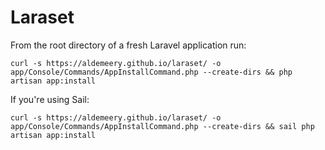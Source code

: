 # Laraset

From the root directory of a fresh Laravel application run:

```shell
curl -s https://aldemeery.github.io/laraset/ -o app/Console/Commands/AppInstallCommand.php --create-dirs && php artisan app:install
```

If you're using Sail:

```shell
curl -s https://aldemeery.github.io/laraset/ -o app/Console/Commands/AppInstallCommand.php --create-dirs && sail php artisan app:install
```
